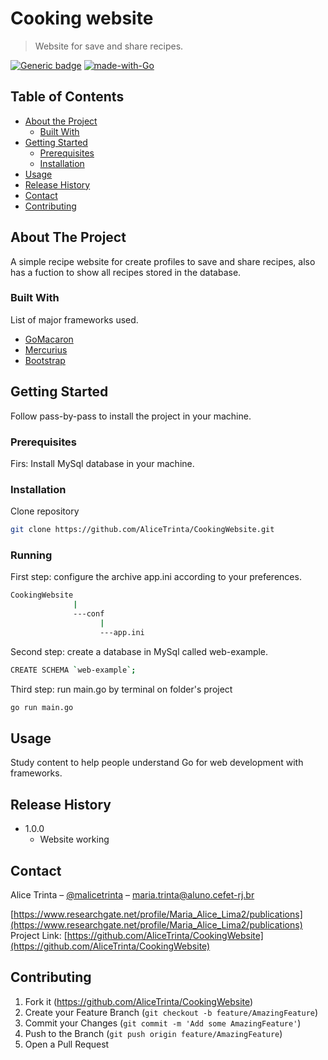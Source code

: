 # Cooking website
> Website for save and share recipes.

[![Generic badge](https://img.shields.io/badge/Version-1.0.0-<COLOR>.svg)](https://shields.io/)
[![made-with-Go](https://img.shields.io/badge/Made%20with-Go-1f425f.svg)](http://golang.org)

<!-- TABLE OF CONTENTS -->
## Table of Contents

* [About the Project](#about-the-project)
  * [Built With](#built-with)
* [Getting Started](#getting-started)
  * [Prerequisites](#prerequisites)
  * [Installation](#installation)
* [Usage](#usage)
* [Release History](#release-history)
* [Contact](#contact)
* [Contributing](#contributing)



<!-- ABOUT THE PROJECT -->
## About The Project
A simple recipe website for create profiles to save and share recipes, also has a fuction to show all recipes stored in the database.

### Built With
List of major frameworks used.
* [GoMacaron](https://go-macaron.com/)
* [Mercurius](https://github.com/novatrixtech/mercurius)
* [Bootstrap](https://getbootstrap.com)



<!-- GETTING STARTED -->
## Getting Started

Follow pass-by-pass to install the project in your machine.

### Prerequisites

Firs: Install MySql database in your machine.

### Installation

Clone repository
```sh
git clone https://github.com/AliceTrinta/CookingWebsite.git
```

### Running

First step: configure the archive app.ini according to your preferences.
```sh
CookingWebsite
              |
              ---conf
                    |
                    ---app.ini
```

Second step: create a database in MySql called web-example.
```sh
CREATE SCHEMA `web-example`;
```

Third step: run main.go by terminal on folder's project
```sh
go run main.go
```



<!-- USAGE -->
## Usage

Study content to help people understand Go for web development with frameworks.



<!-- RELEASE HISTORY -->
## Release History

* 1.0.0
    * Website working



<!-- CONTACT -->
## Contact

Alice Trinta – [@malicetrinta](https://www.instagram.com/malicetrinta/) – maria.trinta@aluno.cefet-rj.br

[https://www.researchgate.net/profile/Maria_Alice_Lima2/publications](https://www.researchgate.net/profile/Maria_Alice_Lima2/publications)
Project Link: [https://github.com/AliceTrinta/CookingWebsite](https://github.com/AliceTrinta/CookingWebsite)



<!-- CONTRIBUTING -->
## Contributing

1. Fork it (<https://github.com/AliceTrinta/CookingWebsite>)
2. Create your Feature Branch (`git checkout -b feature/AmazingFeature`)
3. Commit your Changes (`git commit -m 'Add some AmazingFeature'`)
4. Push to the Branch (`git push origin feature/AmazingFeature`)
5. Open a Pull Request

<!-- Markdown link & img dfn's -->
[npm-image]: https://img.shields.io/npm/v/datadog-metrics.svg?style=flat-square
[npm-url]: https://npmjs.org/package/datadog-metrics
[npm-downloads]: https://img.shields.io/npm/dm/datadog-metrics.svg?style=flat-square
[travis-image]: https://img.shields.io/travis/dbader/node-datadog-metrics/master.svg?style=flat-square
[travis-url]: https://travis-ci.org/dbader/node-datadog-metrics
[wiki]: https://github.com/yourname/yourproject/wiki
